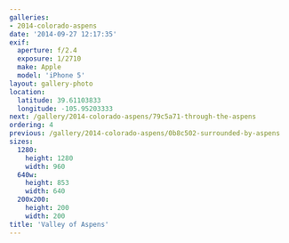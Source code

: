 ```yaml
---
galleries:
- 2014-colorado-aspens
date: '2014-09-27 12:17:35'
exif:
  aperture: f/2.4
  exposure: 1/2710
  make: Apple
  model: 'iPhone 5'
layout: gallery-photo
location:
  latitude: 39.61103833
  longitude: -105.95203333
next: /gallery/2014-colorado-aspens/79c5a71-through-the-aspens
ordering: 4
previous: /gallery/2014-colorado-aspens/0b8c502-surrounded-by-aspens
sizes:
  1280:
    height: 1280
    width: 960
  640w:
    height: 853
    width: 640
  200x200:
    height: 200
    width: 200
title: 'Valley of Aspens'
---
```

